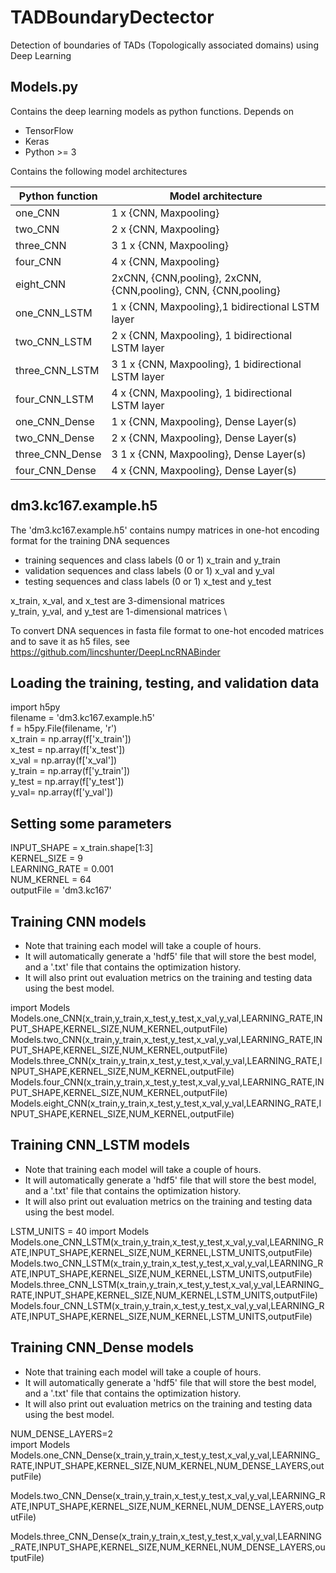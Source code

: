 

# TADBoundaryDectector

Detection of boundaries of TADs (Topologically associated domains) using Deep Learning

## Models.py

Contains the deep learning models as python functions.
Depends on
- TensorFlow
- Keras
- Python >= 3

Contains the following model architectures

| Python function | Model architecture |
| --------------- | ------------------                   |
| one_CNN         | 1 x {CNN, Maxpooling}                |
| two_CNN         | 2 x {CNN, Maxpooling}                |
| three_CNN       |  3 1 x {CNN, Maxpooling}                |
| four_CNN         | 4 x {CNN, Maxpooling}                |
| eight_CNN         | 2xCNN, {CNN,pooling}, 2xCNN, {CNN,pooling}, CNN, {CNN,pooling}             |
| one_CNN_LSTM       | 1 x {CNN, Maxpooling},1 bidirectional LSTM layer                |
| two_CNN_LSTM         | 2 x {CNN, Maxpooling}, 1 bidirectional LSTM layer               |
| three_CNN_LSTM       |  3 1 x {CNN, Maxpooling}, 1 bidirectional LSTM layer               |
| four_CNN_LSTM         | 4 x {CNN, Maxpooling}, 1 bidirectional LSTM layer                |
| one_CNN_Dense       | 1 x {CNN, Maxpooling}, Dense Layer(s)            |
| two_CNN_Dense        | 2 x {CNN, Maxpooling}, Dense Layer(s)               |
| three_CNN_Dense       |  3 1 x {CNN, Maxpooling}, Dense Layer(s)               |
| four_CNN_Dense       | 4 x {CNN, Maxpooling}, Dense Layer(s)                |

## dm3.kc167.example.h5

The 'dm3.kc167.example.h5' contains numpy matrices in one-hot encoding format for the training DNA sequences
- training sequences and class labels (0 or 1) x_train and y_train 
- validation sequences and class labels (0 or 1) x_val and y_val
- testing sequences and class labels (0 or 1) x_test and y_test

x_train, x_val, and x_test are 3-dimensional matrices\
y_train, y_val, and y_test are 1-dimensional matrices \

To convert DNA sequences in fasta file format to one-hot encoded matrices and to save it as h5 files, see https://github.com/lincshunter/DeepLncRNABinder

## Loading the training, testing, and validation data

import h5py \
filename = 'dm3.kc167.example.h5' \
f = h5py.File(filename, 'r') \
x_train = np.array(f['x_train']) \
x_test = np.array(f['x_test']) \
x_val = np.array(f['x_val']) \
y_train = np.array(f['y_train']) \
y_test = np.array(f['y_test']) \
y_val= np.array(f['y_val']) 

## Setting some parameters
INPUT_SHAPE = x_train.shape[1:3] \
KERNEL_SIZE = 9 \
LEARNING_RATE = 0.001 \
NUM_KERNEL = 64 \
outputFile = 'dm3.kc167' 

## Training CNN models

- Note that training each model will take a couple of hours.
- It will automatically generate a 'hdf5' file that will store the best model, and a '.txt' file that contains the optimization history.
- It will also print out evaluation metrics on the training and testing data using the best model.

import Models\
Models.one_CNN(x_train,y_train,x_test,y_test,x_val,y_val,LEARNING_RATE,INPUT_SHAPE,KERNEL_SIZE,NUM_KERNEL,outputFile)\
Models.two_CNN(x_train,y_train,x_test,y_test,x_val,y_val,LEARNING_RATE,INPUT_SHAPE,KERNEL_SIZE,NUM_KERNEL,outputFile)\
Models.three_CNN(x_train,y_train,x_test,y_test,x_val,y_val,LEARNING_RATE,INPUT_SHAPE,KERNEL_SIZE,NUM_KERNEL,outputFile)\
Models.four_CNN(x_train,y_train,x_test,y_test,x_val,y_val,LEARNING_RATE,INPUT_SHAPE,KERNEL_SIZE,NUM_KERNEL,outputFile)\
Models.eight_CNN(x_train,y_train,x_test,y_test,x_val,y_val,LEARNING_RATE,INPUT_SHAPE,KERNEL_SIZE,NUM_KERNEL,outputFile)

## Training CNN_LSTM models

- Note that training each model will take a couple of hours.
- It will automatically generate a 'hdf5' file that will store the best model, and a '.txt' file that contains the optimization history.
- It will also print out evaluation metrics on the training and testing data using the best model.

LSTM_UNITS = 40
import Models\
Models.one_CNN_LSTM(x_train,y_train,x_test,y_test,x_val,y_val,LEARNING_RATE,INPUT_SHAPE,KERNEL_SIZE,NUM_KERNEL,LSTM_UNITS,outputFile)
Models.two_CNN_LSTM(x_train,y_train,x_test,y_test,x_val,y_val,LEARNING_RATE,INPUT_SHAPE,KERNEL_SIZE,NUM_KERNEL,LSTM_UNITS,outputFile)
Models.three_CNN_LSTM(x_train,y_train,x_test,y_test,x_val,y_val,LEARNING_RATE,INPUT_SHAPE,KERNEL_SIZE,NUM_KERNEL,LSTM_UNITS,outputFile)
Models.four_CNN_LSTM(x_train,y_train,x_test,y_test,x_val,y_val,LEARNING_RATE,INPUT_SHAPE,KERNEL_SIZE,NUM_KERNEL,LSTM_UNITS,outputFile)

## Training CNN_Dense models

- Note that training each model will take a couple of hours.
- It will automatically generate a 'hdf5' file that will store the best model, and a '.txt' file that contains the optimization history.
- It will also print out evaluation metrics on the training and testing data using the best model.

NUM_DENSE_LAYERS=2 \
import Models \
Models.one_CNN_Dense(x_train,y_train,x_test,y_test,x_val,y_val,LEARNING_RATE,INPUT_SHAPE,KERNEL_SIZE,NUM_KERNEL,NUM_DENSE_LAYERS,outputFile)

Models.two_CNN_Dense(x_train,y_train,x_test,y_test,x_val,y_val,LEARNING_RATE,INPUT_SHAPE,KERNEL_SIZE,NUM_KERNEL,NUM_DENSE_LAYERS,outputFile)

Models.three_CNN_Dense(x_train,y_train,x_test,y_test,x_val,y_val,LEARNING_RATE,INPUT_SHAPE,KERNEL_SIZE,NUM_KERNEL,NUM_DENSE_LAYERS,outputFile)



